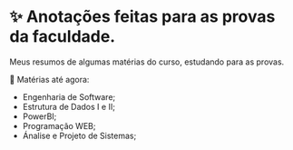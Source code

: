 # ✨ Anotações feitas para as provas da faculdade.
Meus resumos de algumas matérias do curso, estudando para as provas.

📌 Matérias até agora:
  - Engenharia de Software;
  - Estrutura de Dados I e II;
  - PowerBI;
  - Programação WEB;
  - Ánalise e Projeto de Sistemas;
